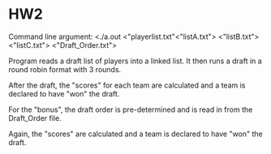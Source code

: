 # HW2

Command line argument: <./a.out <size of player list> <"playerlist.txt"<"listA.txt"> <"listB.txt"> <"listC.txt"> <"Draft_Order.txt">

Program reads a draft list of players into a linked list. It then runs a draft in a round robin format with 3 rounds. 

After the draft, the "scores" for each team are calculated and a team is declared to have "won" the draft. 

For the "bonus", the draft order is pre-determined and is read in from the Draft_Order file.

Again, the "scores" are calculated and a team is declared to have "won" the draft.
